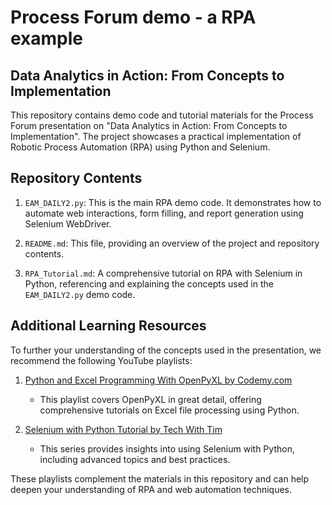 # Process Forum demo - a RPA example

## Data Analytics in Action: From Concepts to Implementation

This repository contains demo code and tutorial materials for the Process Forum presentation on "Data Analytics in Action: From Concepts to Implementation". The project showcases a practical implementation of Robotic Process Automation (RPA) using Python and Selenium.

## Repository Contents

1. `EAM_DAILY2.py`: This is the main RPA demo code. It demonstrates how to automate web interactions, form filling, and report generation using Selenium WebDriver.

2. `README.md`: This file, providing an overview of the project and repository contents.

3. `RPA_Tutorial.md`: A comprehensive tutorial on RPA with Selenium in Python, referencing and explaining the concepts used in the `EAM_DAILY2.py` demo code.

## Additional Learning Resources

To further your understanding of the concepts used in the presentation, we recommend the following YouTube playlists:

1. [Python and Excel Programming With OpenPyXL by Codemy.com](https://www.youtube.com/watch?v=6QdeR15myIY&list=PLCC34OHNcOtrMWIf_MXWrCajQwp3lL27T)
   - This playlist covers OpenPyXL in great detail, offering comprehensive tutorials on Excel file processing using Python.

2. [Selenium with Python Tutorial by Tech With Tim](https://www.youtube.com/watch?v=Xjv1sY630Uc&list=PLzMcBGfZo4-n40rB1XaJ0ak1bemvlqumQ)
   - This series provides insights into using Selenium with Python, including advanced topics and best practices.

These playlists complement the materials in this repository and can help deepen your understanding of RPA and web automation techniques.

